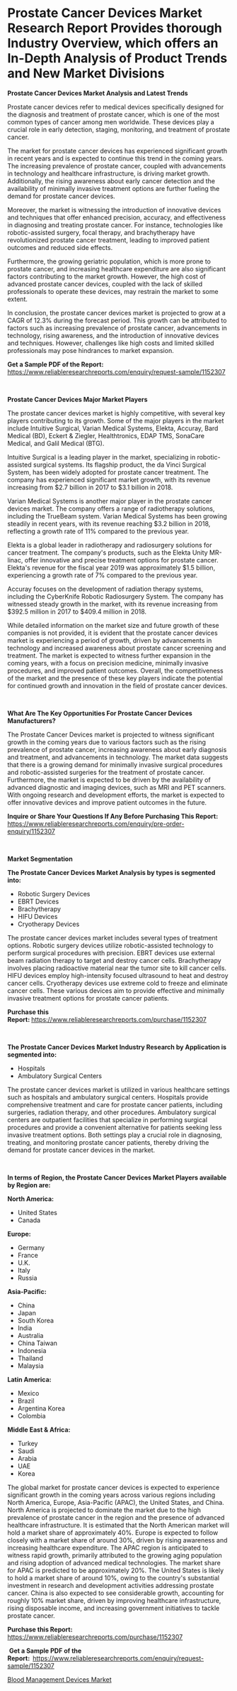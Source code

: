 <p><h1>Prostate Cancer Devices Market Research Report Provides thorough Industry Overview, which offers an In-Depth Analysis of Product Trends and New Market Divisions</h1></p><p><strong>Prostate Cancer Devices Market Analysis and Latest Trends</strong></p>
<p><p>Prostate cancer devices refer to medical devices specifically designed for the diagnosis and treatment of prostate cancer, which is one of the most common types of cancer among men worldwide. These devices play a crucial role in early detection, staging, monitoring, and treatment of prostate cancer.</p><p>The market for prostate cancer devices has experienced significant growth in recent years and is expected to continue this trend in the coming years. The increasing prevalence of prostate cancer, coupled with advancements in technology and healthcare infrastructure, is driving market growth. Additionally, the rising awareness about early cancer detection and the availability of minimally invasive treatment options are further fueling the demand for prostate cancer devices.</p><p>Moreover, the market is witnessing the introduction of innovative devices and techniques that offer enhanced precision, accuracy, and effectiveness in diagnosing and treating prostate cancer. For instance, technologies like robotic-assisted surgery, focal therapy, and brachytherapy have revolutionized prostate cancer treatment, leading to improved patient outcomes and reduced side effects.</p><p>Furthermore, the growing geriatric population, which is more prone to prostate cancer, and increasing healthcare expenditure are also significant factors contributing to the market growth. However, the high cost of advanced prostate cancer devices, coupled with the lack of skilled professionals to operate these devices, may restrain the market to some extent.</p><p>In conclusion, the prostate cancer devices market is projected to grow at a CAGR of 12.3% during the forecast period. This growth can be attributed to factors such as increasing prevalence of prostate cancer, advancements in technology, rising awareness, and the introduction of innovative devices and techniques. However, challenges like high costs and limited skilled professionals may pose hindrances to market expansion.</p></p>
<p><strong>Get a Sample PDF of the Report:&nbsp;</strong> <a href="https://www.reliableresearchreports.com/enquiry/request-sample/1152307">https://www.reliableresearchreports.com/enquiry/request-sample/1152307</a></p>
<p>&nbsp;</p>
<p><strong>Prostate Cancer Devices Major Market Players</strong></p>
<p><p>The prostate cancer devices market is highly competitive, with several key players contributing to its growth. Some of the major players in the market include Intuitive Surgical, Varian Medical Systems, Elekta, Accuray, Bard Medical (BD), Eckert & Ziegler, Healthtronics, EDAP TMS, SonaCare Medical, and Galil Medical (BTG). </p><p>Intuitive Surgical is a leading player in the market, specializing in robotic-assisted surgical systems. Its flagship product, the da Vinci Surgical System, has been widely adopted for prostate cancer treatment. The company has experienced significant market growth, with its revenue increasing from $2.7 billion in 2017 to $3.1 billion in 2018.</p><p>Varian Medical Systems is another major player in the prostate cancer devices market. The company offers a range of radiotherapy solutions, including the TrueBeam system. Varian Medical Systems has been growing steadily in recent years, with its revenue reaching $3.2 billion in 2018, reflecting a growth rate of 11% compared to the previous year.</p><p>Elekta is a global leader in radiotherapy and radiosurgery solutions for cancer treatment. The company's products, such as the Elekta Unity MR-linac, offer innovative and precise treatment options for prostate cancer. Elekta's revenue for the fiscal year 2019 was approximately $1.5 billion, experiencing a growth rate of 7% compared to the previous year.</p><p>Accuray focuses on the development of radiation therapy systems, including the CyberKnife Robotic Radiosurgery System. The company has witnessed steady growth in the market, with its revenue increasing from $392.5 million in 2017 to $409.4 million in 2018.</p><p>While detailed information on the market size and future growth of these companies is not provided, it is evident that the prostate cancer devices market is experiencing a period of growth, driven by advancements in technology and increased awareness about prostate cancer screening and treatment. The market is expected to witness further expansion in the coming years, with a focus on precision medicine, minimally invasive procedures, and improved patient outcomes. Overall, the competitiveness of the market and the presence of these key players indicate the potential for continued growth and innovation in the field of prostate cancer devices.</p></p>
<p>&nbsp;</p>
<p><strong>What Are The Key Opportunities For Prostate Cancer Devices Manufacturers?</strong></p>
<p><p>The Prostate Cancer Devices market is projected to witness significant growth in the coming years due to various factors such as the rising prevalence of prostate cancer, increasing awareness about early diagnosis and treatment, and advancements in technology. The market data suggests that there is a growing demand for minimally invasive surgical procedures and robotic-assisted surgeries for the treatment of prostate cancer. Furthermore, the market is expected to be driven by the availability of advanced diagnostic and imaging devices, such as MRI and PET scanners. With ongoing research and development efforts, the market is expected to offer innovative devices and improve patient outcomes in the future.</p></p>
<p><strong>Inquire or Share Your Questions If Any Before Purchasing This Report:</strong> <a href="https://www.reliableresearchreports.com/enquiry/pre-order-enquiry/1152307">https://www.reliableresearchreports.com/enquiry/pre-order-enquiry/1152307</a></p>
<p>&nbsp;</p>
<p><strong>Market Segmentation</strong></p>
<p><strong>The Prostate Cancer Devices Market Analysis by types is segmented into:</strong></p>
<p><ul><li>Robotic Surgery Devices</li><li>EBRT Devices</li><li>Brachytherapy</li><li>HIFU Devices</li><li>Cryotherapy Devices</li></ul></p>
<p><p>The prostate cancer devices market includes several types of treatment options. Robotic surgery devices utilize robotic-assisted technology to perform surgical procedures with precision. EBRT devices use external beam radiation therapy to target and destroy cancer cells. Brachytherapy involves placing radioactive material near the tumor site to kill cancer cells. HIFU devices employ high-intensity focused ultrasound to heat and destroy cancer cells. Cryotherapy devices use extreme cold to freeze and eliminate cancer cells. These various devices aim to provide effective and minimally invasive treatment options for prostate cancer patients.</p></p>
<p><strong>Purchase this Report:&nbsp;</strong><a href="https://www.reliableresearchreports.com/purchase/1152307">https://www.reliableresearchreports.com/purchase/1152307</a></p>
<p>&nbsp;</p>
<p><strong>The Prostate Cancer Devices Market Industry Research by Application is segmented into:</strong></p>
<p><ul><li>Hospitals</li><li>Ambulatory Surgical Centers</li></ul></p>
<p><p>The prostate cancer devices market is utilized in various healthcare settings such as hospitals and ambulatory surgical centers. Hospitals provide comprehensive treatment and care for prostate cancer patients, including surgeries, radiation therapy, and other procedures. Ambulatory surgical centers are outpatient facilities that specialize in performing surgical procedures and provide a convenient alternative for patients seeking less invasive treatment options. Both settings play a crucial role in diagnosing, treating, and monitoring prostate cancer patients, thereby driving the demand for prostate cancer devices in the market.</p></p>
<p>&nbsp;</p>
<p><strong>In terms of Region, the Prostate Cancer Devices Market Players available by Region are:</strong></p>
<p>
    <p> <strong> North America: </strong>
        <ul>
            <li>United States</li>
            <li>Canada</li>
        </ul>
        </p> 
    <p> <strong> Europe: </strong>
        <ul>
            <li>Germany</li>
            <li>France</li>
            <li>U.K.</li>
            <li>Italy</li>
            <li>Russia</li>
        </ul>
        </p> 
    <p> <strong> Asia-Pacific: </strong>
        <ul>
            <li>China</li>
            <li>Japan</li>
            <li>South Korea</li>
            <li>India</li>
            <li>Australia</li>
            <li>China Taiwan</li>
            <li>Indonesia</li>
            <li>Thailand</li>
            <li>Malaysia</li>
        </ul>
        </p> 
    <p> <strong> Latin America: </strong>
        <ul>
            <li>Mexico</li>
            <li>Brazil</li>
            <li>Argentina Korea</li>
            <li>Colombia</li>
        </ul>
        </p> 
    <p> <strong> Middle East & Africa: </strong>
        <ul>
            <li>Turkey</li>
            <li>Saudi</li>
            <li>Arabia</li>
            <li>UAE</li>
            <li>Korea</li>
        </ul>
    </p>
    </p>
<p><p>The global market for prostate cancer devices is expected to experience significant growth in the coming years across various regions including North America, Europe, Asia-Pacific (APAC), the United States, and China. North America is projected to dominate the market due to the high prevalence of prostate cancer in the region and the presence of advanced healthcare infrastructure. It is estimated that the North American market will hold a market share of approximately 40%. Europe is expected to follow closely with a market share of around 30%, driven by rising awareness and increasing healthcare expenditure. The APAC region is anticipated to witness rapid growth, primarily attributed to the growing aging population and rising adoption of advanced medical technologies. The market share for APAC is predicted to be approximately 20%. The United States is likely to hold a market share of around 10%, owing to the country's substantial investment in research and development activities addressing prostate cancer. China is also expected to see considerable growth, accounting for roughly 10% market share, driven by improving healthcare infrastructure, rising disposable income, and increasing government initiatives to tackle prostate cancer.</p></p>
<p><strong>Purchase this Report: </strong><a href="https://www.reliableresearchreports.com/purchase/1152307">https://www.reliableresearchreports.com/purchase/1152307</a></p>
<p>&nbsp;<strong>Get a Sample PDF of the Report:&nbsp;&nbsp;</strong><a href="https://www.reliableresearchreports.com/enquiry/request-sample/1152307">https://www.reliableresearchreports.com/enquiry/request-sample/1152307</a></p>
<p><strong></strong></p>
<p><p><a href="https://github.com/ChiragRp1/Market-Research-Report-List-2/blob/main/blood-management-devices-market.md">Blood Management Devices Market</a></p></p>